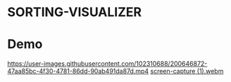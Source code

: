 # SORTING-VISUALIZER


# Demo

https://user-images.githubusercontent.com/102310688/200646872-47aa85bc-4f30-4781-86dd-90ab491da87d.mp4
[screen-capture (1).webm](https://user-images.githubusercontent.com/102310688/200648170-e7c1123b-8203-4761-8597-b38f1fc9240b.webm)
